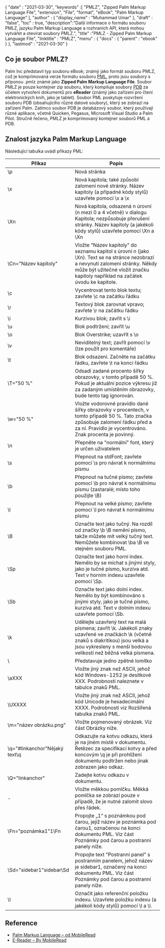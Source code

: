 {
  "date" : "2021-03-30",
  "keywords" :[ "PMLZ", "Zipped Palm Markup Language File", "extension", "File", "format", "eBook", "Palm Markup Language" ],
  "author" : {
    "display_name" : "Muhammad Umar"
},
  "draft" : "false",
  "toc" : true,
  "description":"Další informace o formátu souboru PMLZ, jazyku Palm Markup Language a rozhraních API, která mohou vytvářet a otevírat soubory PMLZ.",
  "title" :"PMLZ - Zipped Palm Markup Language File",
  "linktitle" : "PMLZ",
  "menu" : {
    "docs" : {
      "parent" : "ebook"
}
},
  "lastmod" : "2021-03-30"
}

## Co je soubor PMLZ?

Palm Inc představil typ souboru eBook; známý jako formát souboru PMLZ, což je komprimovaná verze formátu souboru [PML](/cs/ebook/pml/), proto jsou soubory s příponou .pmlz známé jako **Zipped Palm Markup Language File**. Soubor PMLZ je pouze kontejner zip souboru, který kompiluje soubory [PDB](/cs/programming/pdb/) za účelem vytvoření dokumentů pro **eReader** (známý jako zařízení pro čtení elektronických knih, jako je tablet). Soubor PML poskytuje rozvržení souboru PDB (obsahujícího různé datové soubory), který se zobrazí na zařízení Palm. Zatímco soubor PDB je databázový soubor, který používají různé aplikace, včetně Quicken, Pegasus, Microsoft Visual Studio a Palm Pilot. Stručně řečeno, PMLZ je komprimovaný kontejner souborů PML a PDB.


## Znalost jazyka Palm Markup Language
Následující tabulka uvádí příkazy PML:

|Příkaz|Popis|
---|---|
| \p | Nová stránka |
| \x | Nová kapitola; také způsobí zalomení nové stránky. Název kapitoly (a případné kódy stylů) uzavřete pomocí \x a \x |
| \Xn | Nová kapitola, odsazená n úrovní (n mezi 0 a 4 včetně) v dialogu Kapitola; nezpůsobuje přerušení stránky. Název kapitoly (a jakékoli kódy stylů) uzavřete pomocí \Xn a \Xn |
| \Cn="Název kapitoly" | Vložte "Název kapitoly" do seznamu kapitol s úrovní n (jako \Xn). Text se na stránce nezobrazí a nevynutí zalomení stránky. Někdy může být užitečné vložit značku kapitoly například na začátek úvodu ke kapitole. |
| \c | Vycentrovat tento blok textu; zavřete \c na začátku řádku |
| \r | Textový blok zarovnat vpravo; zavřete \r na začátku řádku |
| \i | Kurzívou blok; zavřít s \i |
| \u | Blok podtržení; zavřít \u |
| \o | Blok Overstrike; uzavřít s \o |
| \v | Neviditelný text; zavřít pomocí \v (lze použít pro komentáře) |
| \t | Blok odsazení. Začněte na začátku řádku, zavřete \t na konci řádku |
| \T="50 %" | Odsadí zadané procento šířky obrazovky, v tomto případě 50 %. Pokud je aktuální pozice výkresu již za zadaným umístěním obrazovky, bude tento tag ignorován. |
| \w="50 %" | Vložte vodorovné pravidlo dané šířky obrazovky v procentech, v tomto případě 50 %. Tato značka způsobuje zalomení řádku před a za ní. Pravidlo je vycentrováno. Znak procenta je povinný. |
| \n | Přepněte na "normální" font, který je určen uživatelem |
| \s | Přepnout na stdFont; zavřete pomocí \s pro návrat k normálnímu písmu |
| \b | Přepnout na tučné písmo; zavřete pomocí \b pro návrat k normálnímu písmu (zastaralé; místo toho použijte \B) |
| \l | Přepnout na velké písmo; zavřete pomocí \l pro návrat k normálnímu písmu |
| \B | Označte text jako tučný. Na rozdíl od značky \b \B nemění písmo, takže můžete mít velký tučný text. Nemůžete kombinovat \ba \B ve stejném souboru PML. |
| \Sp | Označte text jako horní index. Nemělo by se míchat s jinými styly, jako je tučné písmo, kurzíva atd. Text v horním indexu uzavřete pomocí \Sp. |
| \Sb | Označte text jako dolní index. Nemělo by být kombinováno s jinými styly, jako je tučné písmo, kurzíva atd. Text v dolním indexu uzavřete pomocí \Sb. |
| \k | Udělejte uzavřený text na malá písmena; zavřít \k. Jakékoli znaky uzavřené ve značkách \k (včetně znaků s diakritikou) jsou velká a jsou vykresleny s menší bodovou velikostí než běžná velká písmena. |
| \\ | Představuje jedno zpětné lomítko |
| \aXXX | Vložte jiný znak než ASCII, jehož kód Windows-1252 je desítkové XXX. Podrobnosti naleznete v tabulce znaků PML. |
| \UXXXX | Vložte jiný znak než ASCII, jehož kód Unicode je hexadecimální XXXX. Podrobnosti viz Rozšířená tabulka znaků PML. |
| \m="název obrázku.png" | Vložte pojmenovaný obrázek. Viz část Obrázky níže. |
| \q="#linkanchor"Nějaký text\q | Odkazujte na kotvu odkazu, která je na jiném místě v dokumentu. Řetězec za specifikací kotvy a před koncovým \q je při prohlížení dokumentu podtržen nebo jinak zobrazen jako odkaz. |
| \Q="linkanchor" | Zadejte kotvu odkazu v dokumentu. |
| \- | Vložte měkkou pomlčku. Měkká pomlčka se zobrazí pouze v případě, že je nutné zalomit slovo přes řádek. |
| \Fn="poznámka1"1\Fn | Propojte „1“ s poznámkou pod čarou, jejíž název je poznámka pod čarou1, označenou na konci dokumentu PML. Viz část Poznámky pod čarou a postranní panely níže. |
| \Sd="sidebar1"sidebar\Sd | Propojte text "Postranní panel" s postranním panelem, jehož název je sidebar1, označený na konci dokumentu PML. Viz část Poznámky pod čarou a postranní panely níže. |
| \I | Označit jako referenční položku indexu. Uzavřete položku indexu (a jakékoli kódy stylů) pomocí \I a \I.|


## Reference

* [Palm Markup Language – od MobileRead](https://wiki.mobileread.com/wiki/EReader)
* [E-Reader – By MobileRead](https://en.wikipedia.org/wiki/E-reader)

